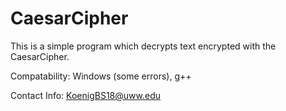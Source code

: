 # CaesarCipher
This is a simple program which decrypts text encrypted with the CaesarCipher.

Compatability: Windows (some errors), g++

Contact Info: KoenigBS18@uww.edu
